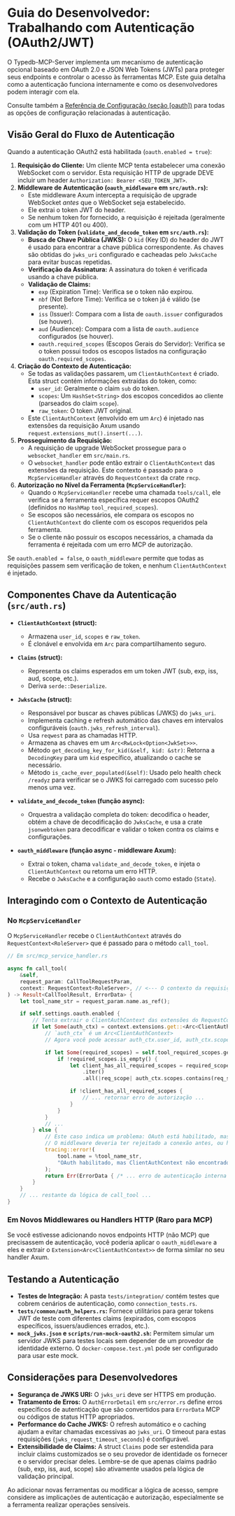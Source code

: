 
# Guia do Desenvolvedor: Trabalhando com Autenticação (OAuth2/JWT)

O Typedb-MCP-Server implementa um mecanismo de autenticação opcional baseado em OAuth 2.0 e JSON Web Tokens (JWTs) para proteger seus endpoints e controlar o acesso às ferramentas MCP. Este guia detalha como a autenticação funciona internamente e como os desenvolvedores podem interagir com ela.

Consulte também a [Referência de Configuração (seção [oauth])](../reference/configuration.md#seção-oauth) para todas as opções de configuração relacionadas à autenticação.

## Visão Geral do Fluxo de Autenticação

Quando a autenticação OAuth2 está habilitada (`oauth.enabled = true`):

1. **Requisição do Cliente:** Um cliente MCP tenta estabelecer uma conexão WebSocket com o servidor. Esta requisição HTTP de upgrade DEVE incluir um header `Authorization: Bearer <SEU_TOKEN_JWT>`.
2. **Middleware de Autenticação (`oauth_middleware` em `src/auth.rs`):**
    * Este middleware Axum intercepta a requisição de upgrade WebSocket *antes* que o WebSocket seja estabelecido.
    * Ele extrai o token JWT do header.
    * Se nenhum token for fornecido, a requisição é rejeitada (geralmente com um HTTP 401 ou 400).
3. **Validação do Token (`validate_and_decode_token` em `src/auth.rs`):**
    * **Busca de Chave Pública (JWKS):** O `kid` (Key ID) do header do JWT é usado para encontrar a chave pública correspondente. As chaves são obtidas do `jwks_uri` configurado e cacheadas pelo `JwksCache` para evitar buscas repetidas.
    * **Verificação da Assinatura:** A assinatura do token é verificada usando a chave pública.
    * **Validação de Claims:**
        * `exp` (Expiration Time): Verifica se o token não expirou.
        * `nbf` (Not Before Time): Verifica se o token já é válido (se presente).
        * `iss` (Issuer): Compara com a lista de `oauth.issuer` configurados (se houver).
        * `aud` (Audience): Compara com a lista de `oauth.audience` configurados (se houver).
        * `oauth.required_scopes` (Escopos Gerais do Servidor): Verifica se o token possui todos os escopos listados na configuração `oauth.required_scopes`.
4. **Criação do Contexto de Autenticação:**
    * Se todas as validações passarem, um `ClientAuthContext` é criado. Esta struct contém informações extraídas do token, como:
        * `user_id`: Geralmente o claim `sub` do token.
        * `scopes`: Um `HashSet<String>` dos escopos concedidos ao cliente (parseados do claim `scope`).
        * `raw_token`: O token JWT original.
    * Este `ClientAuthContext` (envolvido em um `Arc`) é injetado nas extensões da requisição Axum usando `request.extensions_mut().insert(...)`.
5. **Prosseguimento da Requisição:**
    * A requisição de upgrade WebSocket prossegue para o `websocket_handler` em `src/main.rs`.
    * O `websocket_handler` pode então extrair o `ClientAuthContext` das extensões da requisição. Este contexto é passado para o `McpServiceHandler` através do `RequestContext` da crate `rmcp`.
6. **Autorização no Nível da Ferramenta (`McpServiceHandler`):**
    * Quando o `McpServiceHandler` recebe uma chamada `tools/call`, ele verifica se a ferramenta específica requer escopos OAuth2 (definidos no `HashMap` `tool_required_scopes`).
    * Se escopos são necessários, ele compara os escopos no `ClientAuthContext` do cliente com os escopos requeridos pela ferramenta.
    * Se o cliente não possuir os escopos necessários, a chamada da ferramenta é rejeitada com um erro MCP de autorização.

Se `oauth.enabled = false`, o `oauth_middleware` permite que todas as requisições passem sem verificação de token, e nenhum `ClientAuthContext` é injetado.

## Componentes Chave da Autenticação (`src/auth.rs`)

* **`ClientAuthContext` (struct):**
  * Armazena `user_id`, `scopes` e `raw_token`.
  * É clonável e envolvida em `Arc` para compartilhamento seguro.

* **`Claims` (struct):**
  * Representa os claims esperados em um token JWT (sub, exp, iss, aud, scope, etc.).
  * Deriva `serde::Deserialize`.

* **`JwksCache` (struct):**
  * Responsável por buscar as chaves públicas (JWKS) do `jwks_uri`.
  * Implementa caching e refresh automático das chaves em intervalos configuráveis (`oauth.jwks_refresh_interval`).
  * Usa `reqwest` para as chamadas HTTP.
  * Armazena as chaves em um `Arc<RwLock<Option<JwkSet>>>`.
  * Método `get_decoding_key_for_kid(&self, kid: &str)`: Retorna a `DecodingKey` para um `kid` específico, atualizando o cache se necessário.
  * Método `is_cache_ever_populated(&self)`: Usado pelo health check `/readyz` para verificar se o JWKS foi carregado com sucesso pelo menos uma vez.

* **`validate_and_decode_token` (função async):**
  * Orquestra a validação completa do token: decodifica o header, obtém a chave de decodificação do `JwksCache`, e usa a crate `jsonwebtoken` para decodificar e validar o token contra os claims e configurações.

* **`oauth_middleware` (função async - middleware Axum):**
  * Extrai o token, chama `validate_and_decode_token`, e injeta o `ClientAuthContext` ou retorna um erro HTTP.
  * Recebe o `JwksCache` e a configuração `oauth` como estado (`State`).

## Interagindo com o Contexto de Autenticação

### No `McpServiceHandler`

O `McpServiceHandler` recebe o `ClientAuthContext` através do `RequestContext<RoleServer>` que é passado para o método `call_tool`.

```rust
// Em src/mcp_service_handler.rs

async fn call_tool(
    &self,
    request_param: CallToolRequestParam,
    context: RequestContext<RoleServer>, // <--- O contexto da requisição RMCP
) -> Result<CallToolResult, ErrorData> {
    let tool_name_str = request_param.name.as_ref();

    if self.settings.oauth.enabled {
        // Tenta extrair o ClientAuthContext das extensões do RequestContext
        if let Some(auth_ctx) = context.extensions.get::<Arc<ClientAuthContext>>() {
            // `auth_ctx` é um Arc<ClientAuthContext>
            // Agora você pode acessar auth_ctx.user_id, auth_ctx.scopes, etc.

            if let Some(required_scopes) = self.tool_required_scopes.get(tool_name_str) {
                if !required_scopes.is_empty() {
                    let client_has_all_required_scopes = required_scopes
                        .iter()
                        .all(|req_scope| auth_ctx.scopes.contains(req_scope));

                    if !client_has_all_required_scopes {
                        // ... retornar erro de autorização ...
                    }
                }
            }
            // ...
        } else {
            // Este caso indica um problema: OAuth está habilitado, mas o contexto não foi injetado.
            // O middleware deveria ter rejeitado a conexão antes, ou há um erro na propagação.
            tracing::error!(
                tool.name = %tool_name_str,
                "OAuth habilitado, mas ClientAuthContext não encontrado nas extensões da requisição RMCP."
            );
            return Err(ErrorData { /* ... erro de autenticação interna ... */ });
        }
    }
    // ... restante da lógica de call_tool ...
}
```

### Em Novos Middlewares ou Handlers HTTP (Raro para MCP)

Se você estivesse adicionando novos endpoints HTTP (não MCP) que precisassem de autenticação, você poderia aplicar o `oauth_middleware` a eles e extrair o `Extension<Arc<ClientAuthContext>>` de forma similar no seu handler Axum.

## Testando a Autenticação

* **Testes de Integração:** A pasta `tests/integration/` contém testes que cobrem cenários de autenticação, como `connection_tests.rs`.
* **`tests/common/auth_helpers.rs`:** Fornece utilitários para gerar tokens JWT de teste com diferentes claims (expirados, com escopos específicos, issuers/audiences errados, etc.).
* **`mock_jwks.json` e `scripts/run-mock-oauth2.sh`:** Permitem simular um servidor JWKS para testes locais sem depender de um provedor de identidade externo. O `docker-compose.test.yml` pode ser configurado para usar este mock.

## Considerações para Desenvolvedores

* **Segurança de JWKS URI:** O `jwks_uri` deve ser HTTPS em produção.
* **Tratamento de Erros:** O `AuthErrorDetail` em `src/error.rs` define erros específicos de autenticação que são convertidos para `ErrorData` MCP ou códigos de status HTTP apropriados.
* **Performance do Cache JWKS:** O refresh automático e o caching ajudam a evitar chamadas excessivas ao `jwks_uri`. O timeout para estas requisições (`jwks_request_timeout_seconds`) é configurável.
* **Extensibilidade de Claims:** A struct `Claims` pode ser estendida para incluir claims customizados se o seu provedor de identidade os fornecer e o servidor precisar deles. Lembre-se de que apenas claims padrão (sub, exp, iss, aud, scope) são ativamente usados pela lógica de validação principal.

Ao adicionar novas ferramentas ou modificar a lógica de acesso, sempre considere as implicações de autenticação e autorização, especialmente se a ferramenta realizar operações sensíveis.
